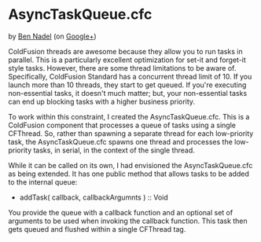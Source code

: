
# AsyncTaskQueue.cfc

by [Ben Nadel][1] (on [Google+][2])

ColdFusion threads are awesome because they allow you to run tasks in parallel.
This is a particularly excellent optimization for set-it and forget-it style 
tasks. However, there are some thread limitations to be aware of. Specifically,
ColdFusion Standard has a concurrent thread limit of 10. If you launch more 
than 10 threads, they start to get queued. If you're executing non-essential
tasks, it doesn't much matter; but, your non-essential tasks can end up 
blocking tasks with a higher business priority.

To work within this constraint, I created the AsyncTaskQueue.cfc. This is a 
ColdFusion component that processes a queue of tasks using a single CFThread. 
So, rather than spawning a separate thread for each low-priority task, the 
AsyncTaskQueue.cfc spawns one thread and processes the low-priority tasks, in
serial, in the context of the single thread.

While it can be called on its own, I had envisioned the AsyncTaskQueue.cfc 
as being extended. It has one public method that allows tasks to be added to 
the internal queue:

* addTask( callback, callbackArgumnts ) :: Void

You provide the queue with a callback function and an optional set of arguments
to be used when invoking the callback function. This task then gets queued and
flushed within a single CFThread tag.


[1]: http://www.bennadel.com
[2]: https://plus.google.com/108976367067760160494?rel=author